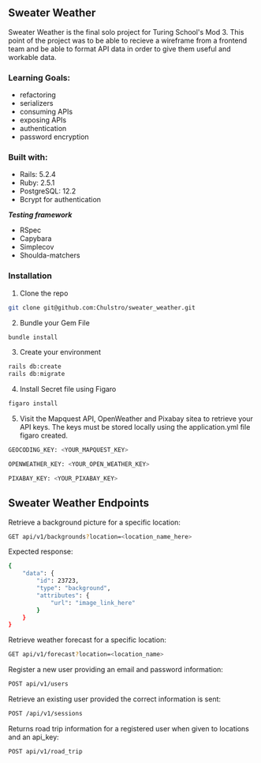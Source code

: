 ## Sweater Weather
  
Sweater Weather is the final solo project for Turing School's Mod 3. This point of the project was to be able to recieve a wireframe from a frontend team and be able to format API data in order to give them useful and workable data.

### Learning Goals: 

- refactoring
- serializers
- consuming APIs
- exposing APIs
- authentication
- password encryption

### Built with:

- Rails: 5.2.4
- Ruby: 2.5.1
- PostgreSQL: 12.2
- Bcrypt for authentication

***Testing framework***
- RSpec
- Capybara
- Simplecov
- Shoulda-matchers

### Installation

1. Clone the repo
```sh
git clone git@github.com:Chulstro/sweater_weather.git
```
2. Bundle your Gem File
```sh
bundle install
```
3. Create your environment
```sh
rails db:create
rails db:migrate
```
4. Install Secret file using Figaro
```sh
figaro install
```
5. Visit the Mapquest API, OpenWeather and Pixabay sitea to retrieve your API keys. The keys must be stored locally using the application.yml file figaro created.

```sh
GEOCODING_KEY: <YOUR_MAPQUEST_KEY>

OPENWEATHER_KEY: <YOUR_OPEN_WEATHER_KEY>

PIXABAY_KEY: <YOUR_PIXABAY_KEY>
```

## Sweater Weather Endpoints

Retrieve a background picture for a specific location:
```sh
GET api/v1/backgrounds?location=<location_name_here>
```
Expected response: 
```sh
{
    "data": {
        "id": 23723,
        "type": "background",
        "attributes": {
            "url": "image_link_here"
        }
    }
}
```
Retrieve weather forecast for a specific location:
```sh
GET api/v1/forecast?location=<location_name>
```

Register a new user providing an email and password information:
```sh
POST api/v1/users
```

Retrieve an existing user provided the correct information is sent:
```sh
POST /api/v1/sessions
```

Returns road trip information for a registered user when given to locations and an api_key:
```
POST api/v1/road_trip
```
